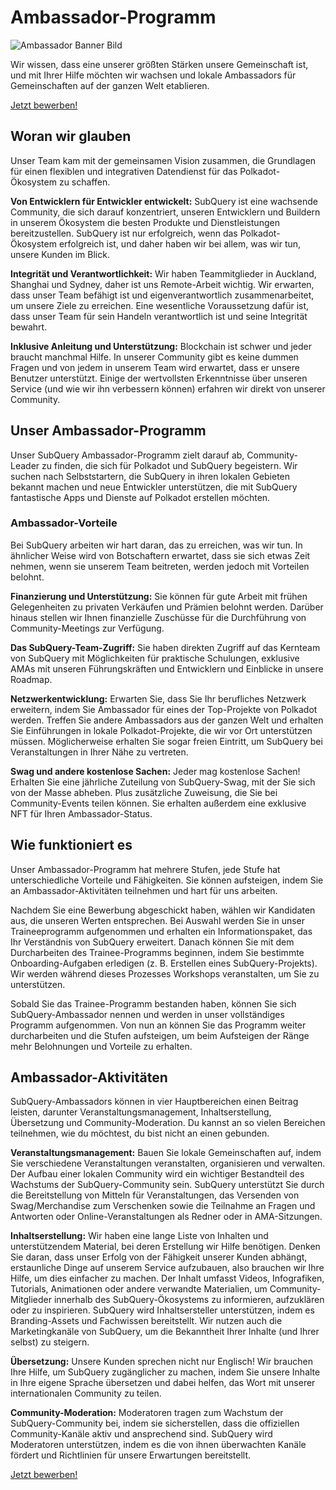 # Ambassador-Programm

![Ambassador Banner Bild](/assets/img/ambassador_banner.png)

Wir wissen, dass eine unserer größten Stärken unsere Gemeinschaft ist, und mit Ihrer Hilfe möchten wir wachsen und lokale Ambassadors für Gemeinschaften auf der ganzen Welt etablieren.

[Jetzt bewerben!](https://forms.gle/GXBbJ6LDpNfM2v1X6)

## Woran wir glauben

Unser Team kam mit der gemeinsamen Vision zusammen, die Grundlagen für einen flexiblen und integrativen Datendienst für das Polkadot-Ökosystem zu schaffen.

**Von Entwicklern für Entwickler entwickelt:** SubQuery ist eine wachsende Community, die sich darauf konzentriert, unseren Entwicklern und Buildern in unserem Ökosystem die besten Produkte und Dienstleistungen bereitzustellen. SubQuery ist nur erfolgreich, wenn das Polkadot-Ökosystem erfolgreich ist, und daher haben wir bei allem, was wir tun, unsere Kunden im Blick.

**Integrität und Verantwortlichkeit:** Wir haben Teammitglieder in Auckland, Shanghai und Sydney, daher ist uns Remote-Arbeit wichtig. Wir erwarten, dass unser Team befähigt ist und eigenverantwortlich zusammenarbeitet, um unsere Ziele zu erreichen. Eine wesentliche Voraussetzung dafür ist, dass unser Team für sein Handeln verantwortlich ist und seine Integrität bewahrt.

**Inklusive Anleitung und Unterstützung:** Blockchain ist schwer und jeder braucht manchmal Hilfe. In unserer Community gibt es keine dummen Fragen und von jedem in unserem Team wird erwartet, dass er unsere Benutzer unterstützt. Einige der wertvollsten Erkenntnisse über unseren Service (und wie wir ihn verbessern können) erfahren wir direkt von unserer Community.

## Unser Ambassador-Programm

Unser SubQuery Ambassador-Programm zielt darauf ab, Community-Leader zu finden, die sich für Polkadot und SubQuery begeistern. Wir suchen nach Selbststartern, die SubQuery in ihren lokalen Gebieten bekannt machen und neue Entwickler unterstützen, die mit SubQuery fantastische Apps und Dienste auf Polkadot erstellen möchten.

### Ambassador-Vorteile

Bei SubQuery arbeiten wir hart daran, das zu erreichen, was wir tun. In ähnlicher Weise wird von Botschaftern erwartet, dass sie sich etwas Zeit nehmen, wenn sie unserem Team beitreten, werden jedoch mit Vorteilen belohnt.

**Finanzierung und Unterstützung:** Sie können für gute Arbeit mit frühen Gelegenheiten zu privaten Verkäufen und Prämien belohnt werden. Darüber hinaus stellen wir Ihnen finanzielle Zuschüsse für die Durchführung von Community-Meetings zur Verfügung.

**Das SubQuery-Team-Zugriff:** Sie haben direkten Zugriff auf das Kernteam von SubQuery mit Möglichkeiten für praktische Schulungen, exklusive AMAs mit unseren Führungskräften und Entwicklern und Einblicke in unsere Roadmap.

**Netzwerkentwicklung:** Erwarten Sie, dass Sie Ihr berufliches Netzwerk erweitern, indem Sie Ambassador für eines der Top-Projekte von Polkadot werden. Treffen Sie andere Ambassadors aus der ganzen Welt und erhalten Sie Einführungen in lokale Polkadot-Projekte, die wir vor Ort unterstützen müssen. Möglicherweise erhalten Sie sogar freien Eintritt, um SubQuery bei Veranstaltungen in Ihrer Nähe zu vertreten.

**Swag und andere kostenlose Sachen:** Jeder mag kostenlose Sachen! Erhalten Sie eine jährliche Zuteilung von SubQuery-Swag, mit der Sie sich von der Masse abheben. Plus zusätzliche Zuweisung, die Sie bei Community-Events teilen können. Sie erhalten außerdem eine exklusive NFT für Ihren Ambassador-Status.

## Wie funktioniert es

Unser Ambassador-Programm hat mehrere Stufen, jede Stufe hat unterschiedliche Vorteile und Fähigkeiten. Sie können aufsteigen, indem Sie an Ambassador-Aktivitäten teilnehmen und hart für uns arbeiten.

Nachdem Sie eine Bewerbung abgeschickt haben, wählen wir Kandidaten aus, die unseren Werten entsprechen. Bei Auswahl werden Sie in unser Traineeprogramm aufgenommen und erhalten ein Informationspaket, das Ihr Verständnis von SubQuery erweitert. Danach können Sie mit dem Durcharbeiten des Trainee-Programms beginnen, indem Sie bestimmte Onboarding-Aufgaben erledigen (z. B. Erstellen eines SubQuery-Projekts). Wir werden während dieses Prozesses Workshops veranstalten, um Sie zu unterstützen.

Sobald Sie das Trainee-Programm bestanden haben, können Sie sich SubQuery-Ambassador nennen und werden in unser vollständiges Programm aufgenommen. Von nun an können Sie das Programm weiter durcharbeiten und die Stufen aufsteigen, um beim Aufsteigen der Ränge mehr Belohnungen und Vorteile zu erhalten.

## Ambassador-Aktivitäten

SubQuery-Ambassadors können in vier Hauptbereichen einen Beitrag leisten, darunter Veranstaltungsmanagement, Inhaltserstellung, Übersetzung und Community-Moderation. Du kannst an so vielen Bereichen teilnehmen, wie du möchtest, du bist nicht an einen gebunden.

**Veranstaltungsmanagement:** Bauen Sie lokale Gemeinschaften auf, indem Sie verschiedene Veranstaltungen veranstalten, organisieren und verwalten. Der Aufbau einer lokalen Community wird ein wichtiger Bestandteil des Wachstums der SubQuery-Community sein. SubQuery unterstützt Sie durch die Bereitstellung von Mitteln für Veranstaltungen, das Versenden von Swag/Merchandise zum Verschenken sowie die Teilnahme an Fragen und Antworten oder Online-Veranstaltungen als Redner oder in AMA-Sitzungen.

**Inhaltserstellung:** Wir haben eine lange Liste von Inhalten und unterstützendem Material, bei deren Erstellung wir Hilfe benötigen. Denken Sie daran, dass unser Erfolg von der Fähigkeit unserer Kunden abhängt, erstaunliche Dinge auf unserem Service aufzubauen, also brauchen wir Ihre Hilfe, um dies einfacher zu machen. Der Inhalt umfasst Videos, Infografiken, Tutorials, Animationen oder andere verwandte Materialien, um Community-Mitglieder innerhalb des SubQuery-Ökosystems zu informieren, aufzuklären oder zu inspirieren. SubQuery wird Inhaltsersteller unterstützen, indem es Branding-Assets und Fachwissen bereitstellt. Wir nutzen auch die Marketingkanäle von SubQuery, um die Bekanntheit Ihrer Inhalte (und Ihrer selbst) zu steigern.

**Übersetzung:** Unsere Kunden sprechen nicht nur Englisch! Wir brauchen Ihre Hilfe, um SubQuery zugänglicher zu machen, indem Sie unsere Inhalte in Ihre eigene Sprache übersetzen und dabei helfen, das Wort mit unserer internationalen Community zu teilen.

**Community-Moderation:** Moderatoren tragen zum Wachstum der SubQuery-Community bei, indem sie sicherstellen, dass die offiziellen Community-Kanäle aktiv und ansprechend sind. SubQuery wird Moderatoren unterstützen, indem es die von ihnen überwachten Kanäle fördert und Richtlinien für unsere Erwartungen bereitstellt.

[Jetzt bewerben!](https://forms.gle/GXBbJ6LDpNfM2v1X6)
